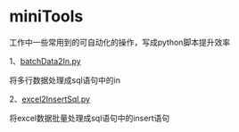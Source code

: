 # miniTools
工作中一些常用到的可自动化的操作，写成python脚本提升效率

1、[batchData2In.py](batchData2In.py)

将多行数据处理成sql语句中的in

2、[excel2InsertSql.py](excel2InsertSql.py)

将excel数据批量处理成sql语句中的insert语句

